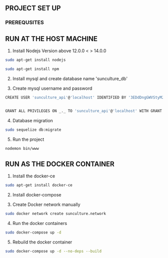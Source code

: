 ## PROJECT SET UP

### PREREQUSITES

## RUN AT THE HOST MACHINE

1. Install Nodejs Version above 12.0.0 < > 14.0.0

```bash
sudo apt-get install nodejs
```

```bash
sudo apt-get install npm
```

2. Install mysql and create database name 'sunculture_db'

3. Create mysql username and password

```bash
CREATE USER 'sunculture_api'@'localhost' IDENTIFIED BY '3EDdDngGWVStyM2fnakDDsgj6ctQ3t=';


GRANT ALL PRIVILEGES ON _._ TO 'sunculture_api'@'localhost' WITH GRANT OPTION;

```

4. Database migration

```bash
sudo sequelize db:migrate
```

5. Run the project

```bash
nodemon bin/www
```

## RUN AS THE DOCKER CONTAINER

1. Install the docker-ce

```bash
sudo apt-get install docker-ce
```

2. Install docker-compose

3. Create Docker network manually

```bash
sudo docker network create sunculture.network
```

4. Run the docker containers

```bash
sudo docker-compose up -d
```

5. Rebuild the docker container

```bash
sudo docker-compose up -d --no-deps --build
```

